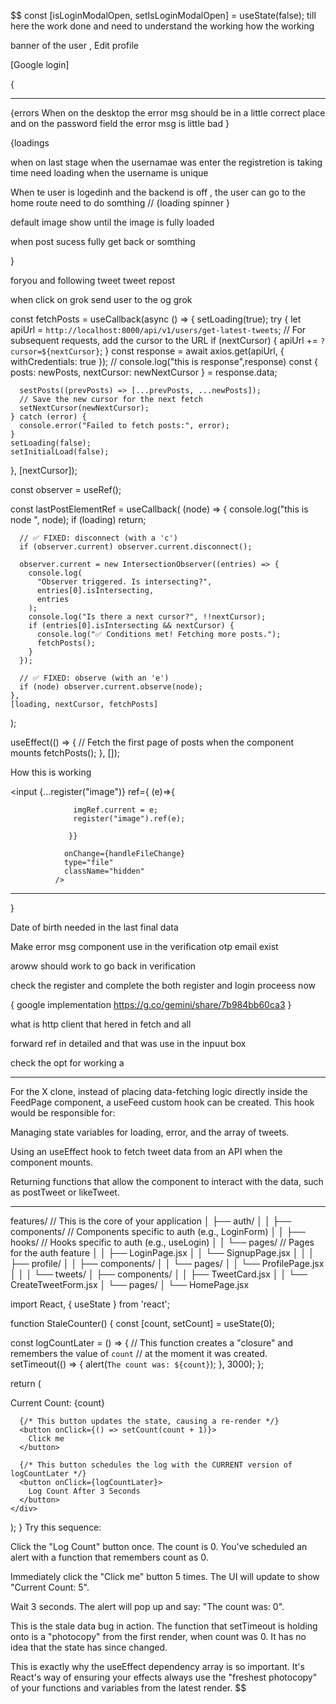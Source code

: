 $$
  const [isLoginModalOpen, setIsLoginModalOpen] = useState(false);
till here the work done and need to understand the working how the working



banner of the user , Edit profile



[Google login]







{
  ***
{errors
When on the desktop the error msg should be in a little correct place
and on the password field the error msg is little bad
}

{loadings

  when on last stage when the usernamae was enter the registretion is taking time need loading when the username is unique

When te user is logedinh and the backend is off , the user can go to the home route need to do somthing // {loading spinner }

default image show until the image is fully loaded

when post sucess fully get back or somthing


}








foryou and following tweet
tweet  repost 



when click on grok send user to the og grok

































  const fetchPosts = useCallback(async () => {
    setLoading(true);
    try {
      let apiUrl = `http://localhost:8000/api/v1/users/get-latest-tweets`;
      // For subsequent requests, add the cursor to the URL
      if (nextCursor) {
        apiUrl += `?cursor=${nextCursor}`;
      }
      const response = await axios.get(apiUrl, { withCredentials: true });
      // console.log("this is response",response)
      const { posts: newPosts, nextCursor: newNextCursor } = response.data;

      sestPosts((prevPosts) => [...prevPosts, ...newPosts]);
      // Save the new cursor for the next fetch
      setNextCursor(newNextCursor);
    } catch (error) {
      console.error("Failed to fetch posts:", error);
    }
    setLoading(false);
    setInitialLoad(false);
  }, [nextCursor]);








  const observer = useRef();

  const lastPostElementRef = useCallback(
    (node) => {
      console.log("this is node ", node);
      if (loading) return;

      // ✅ FIXED: disconnect (with a 'c')
      if (observer.current) observer.current.disconnect();

      observer.current = new IntersectionObserver((entries) => {
        console.log(
          "Observer triggered. Is intersecting?",
          entries[0].isIntersecting,
          entries
        );
        console.log("Is there a next cursor?", !!nextCursor);
        if (entries[0].isIntersecting && nextCursor) {
          console.log("✅ Conditions met! Fetching more posts.");
          fetchPosts();
        }
      });

      // ✅ FIXED: observe (with an 'e')
      if (node) observer.current.observe(node);
    },
    [loading, nextCursor, fetchPosts]
  );






  useEffect(() => {
    // Fetch the first page of posts when the component mounts
    fetchPosts();
  }, []);









How this is working

<input
              {...register("image")}
                ref={ (e)=>{

                  imgRef.current = e;
                  register("image").ref(e);

                 }}

                onChange={handleFileChange}
                type="file"
                className="hidden"
              />
***




}


Date of birth needed in the last final data

Make error msg component use in the verification otp
email exist

aroww should work to go back in verification

check the register and complete the both register and login proceess now




{
google implementation
https://g.co/gemini/share/7b984bb60ca3
}



what is http client that hered in fetch and all

forward ref in detailed and that was use in the inpuut box

check the opt for working a

*********

For the X clone, instead of placing data-fetching logic directly inside the FeedPage component, a useFeed custom hook can be created. This hook would be responsible for:

Managing state variables for loading, error, and the array of tweets.

Using an useEffect hook to fetch tweet data from an API when the component mounts.

Returning functions that allow the component to interact with the data, such as postTweet or likeTweet.

**********

features/       // This is the core of your application
│   ├── auth/
│   │   ├── components/   // Components specific to auth (e.g., LoginForm)
│   │   ├── hooks/        // Hooks specific to auth (e.g., useLogin)
│   │   └── pages/        // Pages for the auth feature
│   │       ├── LoginPage.jsx
│   │       └── SignupPage.jsx
│   │
│   ├── profile/
│   │   ├── components/
│   │   └── pages/
│   │       └── ProfilePage.jsx
│   │
│   └── tweets/
│       ├── components/
│       │   ├── TweetCard.jsx
│       │   └── CreateTweetForm.jsx
│       └── pages/
│           └── HomePage.jsx





import React, { useState } from 'react';

function StaleCounter() {
  const [count, setCount] = useState(0);

  const logCountLater = () => {
    // This function creates a "closure" and remembers the value of `count`
    // at the moment it was created.
    setTimeout(() => {
      alert(`The count was: ${count}`);
    }, 3000);
  };

  return (
    <div>
      <p>Current Count: {count}</p>

      {/* This button updates the state, causing a re-render */}
      <button onClick={() => setCount(count + 1)}>
        Click me
      </button>

      {/* This button schedules the log with the CURRENT version of logCountLater */}
      <button onClick={logCountLater}>
        Log Count After 3 Seconds
      </button>
    </div>
  );
}
Try this sequence:

Click the "Log Count" button once. The count is 0. You've scheduled an alert with a function that remembers count as 0.

Immediately click the "Click me" button 5 times. The UI will update to show "Current Count: 5".

Wait 3 seconds. The alert will pop up and say: "The count was: 0".

This is the stale data bug in action. The function that setTimeout is holding onto is a "photocopy" from the first render, when count was 0. It has no idea that the state has since changed.

This is exactly why the useEffect dependency array is so important. It's React's way of ensuring your effects always use the "freshest photocopy" of your functions and variables from the latest render.
$$
